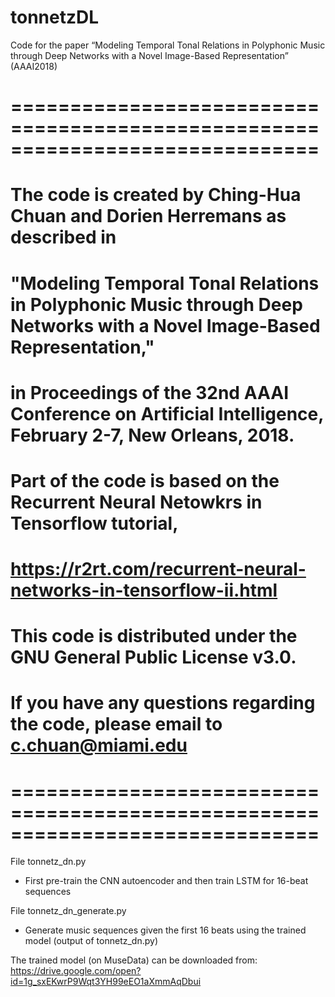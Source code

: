 # tonnetzDL
Code for the paper “Modeling Temporal Tonal Relations in Polyphonic Music through Deep Networks with a Novel Image-Based Representation” (AAAI2018)
# ==============================================================================
# The code is created by Ching-Hua Chuan and Dorien Herremans as described in
# "Modeling Temporal Tonal Relations in Polyphonic Music through Deep Networks with a Novel Image-Based Representation,"
# in Proceedings of the 32nd AAAI Conference on Artificial Intelligence, February 2-7, New Orleans, 2018.
# Part of the code is based on the Recurrent Neural Netowkrs in Tensorflow tutorial,
# https://r2rt.com/recurrent-neural-networks-in-tensorflow-ii.html
# This code is distributed under the GNU General Public License v3.0.
# If you have any questions regarding the code, please email to c.chuan@miami.edu
# ==============================================================================

File tonnetz_dn.py
- First pre-train the CNN autoencoder and then train LSTM for 16-beat sequences

File tonnetz_dn_generate.py
- Generate music sequences given the first 16 beats using the trained model (output of tonnetz_dn.py)

The trained model (on MuseData) can be downloaded from: https://drive.google.com/open?id=1g_sxEKwrP9Wqt3YH99eEO1aXmmAqDbui


